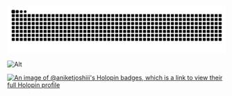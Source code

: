 <!-- ![RealRONiN's GitHub stats](https://github-readme-stats.vercel.app/api?username=RealRONiN&show_icons=true&theme=jolly&title_color=10002b&hide_border=true&border_radius=30&bg_color=45,e42283,22075d&icon_color=10002b&hide_title=true&count_private=true) -->

<img alt="github contribution snake animation" src="https://github.com/RealRONiN/RealRONiN/blob/output/github-contribution-grid-snake.svg">

![Alt](https://repobeats.axiom.co/api/embed/9e87d15340d61d25b32d698d65f759a9f30dda37.svg "Repobeats analytics image")

[![An image of @aniketjoshiii's Holopin badges, which is a link to view their full Holopin profile](https://holopin.me/aniketjoshiii)](https://holopin.io/@aniketjoshiii)
